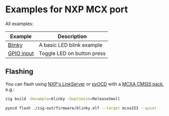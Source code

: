 # Examples for NXP MCX port

All examples:

| Example                          | Description                |
| -------------------------------- |--------------------------- |
| [Blinky](src/blinky.zig)         | A basic LED blink example  |
| [GPIO input](src/gpio_input.zig) | Toggle LED on button press |

## Flashing

You can flash using [NXP's LinkServer](https://www.nxp.com/design/design-center/software/development-software/mcuxpresso-software-and-tools-/linkserver-for-microcontrollers:LINKERSERVER) or [pyOCD](https://pyocd.io/) with a [MCXA CMSIS pack](https://www.keil.arm.com/packs/mcxa153_dfp-nxp/devices/), e.g.:

```sh
zig build -Dexample=blinky -Doptimize=ReleaseSmall

pyocd flash ./zig-out/firmware/blinky.elf --target mcxa153 --quiet
```

